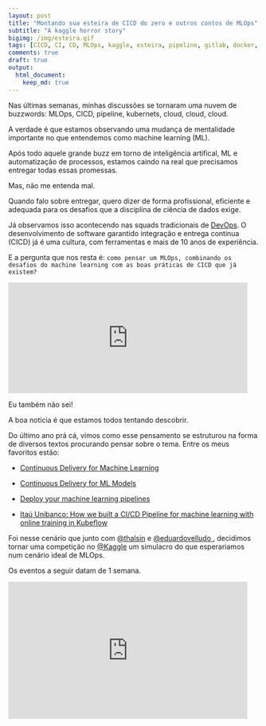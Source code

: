 ```yaml
---
layout: post
title: "Montando sua esteira de CICD do zero e outros contos de MLOps"
subtitle: "A kaggle horror story"
bigimg: /img/esteira.gif
tags: [CICD, CI, CD, MLOps, kaggle, esteira, pipeline, gitlab, docker, aws, s3, lambda, terraform]
comments: true
draft: true
output:
  html_document:
    keep_md: true
---
```


Nas últimas semanas, minhas discussões se tornaram uma nuvem de buzzwords: MLOps, CICD, pipeline, kubernets, cloud, cloud, cloud.

A verdade é que estamos observando uma mudança de mentalidade importante no que entendemos como machine learning (ML).

Após todo aquele grande buzz em torno de inteligência artifical, ML e automatização de processos, estamos caindo na real que precisamos entregar todas essas promessas.

Mas, não me entenda mal.

Quando falo sobre entregar, quero dizer de forma profissional, eficiente e adequada para os desafios que a disciplina de ciência de dados exige.

Já observamos isso acontecendo nas squads tradicionais de [DevOps](https://en.wikipedia.org/wiki/DevOps#History). O desenvolvimento de software garantido integração e entrega continua (CICD) já é uma cultura, com ferramentas e mais de 10 anos de experiência.

E a pergunta que nos resta é: `como pensar um MLOps, combinando os desafios do machine learning com as boas práticas de CICD que já existem?`

<div style="align-text:center"><iframe src="https://giphy.com/embed/AvAVxpOeUcxgY" width="480" height="222" frameBorder="0" class="giphy-embed" allowFullScreen></iframe><p><a href="https://giphy.com/gifs/question-AvAVxpOeUcxgY"></a></p></div>

Eu também não sei!

A boa noticia é que estamos todos tentando descobrir.

<script type="text/javascript" src="https://ssl.gstatic.com/trends_nrtr/1982_RC01/embed_loader.js"></script> <script type="text/javascript"> trends.embed.renderExploreWidget("TIMESERIES", {"comparisonItem":[{"keyword":"MLOps","geo":"","time":"today 5-y"}],"category":0,"property":""}, {"exploreQuery":"date=today%205-y&q=MLOps","guestPath":"https://trends.google.com:443/trends/embed/"}); </script>

Do último ano prá cá, vimos como esse pensamento se estruturou na forma de diversos textos procurando pensar sobre o tema. Entre os meus favoritos estão:

- [Continuous Delivery for Machine Learning](https://martinfowler.com/articles/cd4ml.html)

- [Continuous Delivery for ML Models](https://medium.com/onfido-tech/continuous-delivery-for-ml-models-c1f9283aa971)

- [Deploy your machine learning pipelines](https://medium.com/@igorzabukovec/deploy-your-machine-learning-pipelines-28007b985202)

- [Itaú Unibanco: How we built a CI/CD Pipeline for machine learning with online training in Kubeflow](https://cloud.google.com/blog/products/ai-machine-learning/itau-unibanco-how-we-built-a-cicd-pipeline-for-machine-learning-with-online-training-in-kubeflow)

Foi nesse cenário que junto com [@thalsin](https://www.linkedin.com/in/thales-lima-391372155) e [@eduardovelludo
](https://www.linkedin.com/in/eduardo-prado-a775a5137/), decidimos tornar uma competição no [@Kaggle](https://twitter.com/kaggle) um simulacro do que esperariamos num cenário ideal de MLOps. 

Os eventos a seguir datam de 1 semana.

<iframe src="https://giphy.com/embed/j9djzcMmzg8ow" width="480" height="275" frameBorder="0" class="giphy-embed" allowFullScreen></iframe><p><a href="https://giphy.com/gifs/korea-north-headlines-j9djzcMmzg8ow"></a></p>
